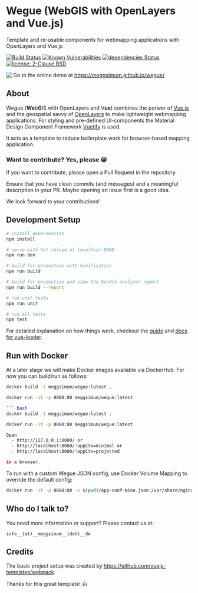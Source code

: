 # Wegue (WebGIS with OpenLayers and Vue.js)
Template and re-usable components for webmapping applications with OpenLayers and Vue.js

[![Build Status](https://travis-ci.org/meggsimum/wegue.svg?branch=master)](https://travis-ci.org/meggsimum/wegue)
[![Known Vulnerabilities](https://snyk.io/test/github/meggsimum/wegue/badge.svg)](https://snyk.io/test/github/meggsimum/wegue)
[![dependencies Status](https://david-dm.org/meggsimum/wegue/status.svg)](https://david-dm.org/meggsimum/wegue)
[![license: 2-Clause BSD](https://img.shields.io/badge/license-2--Clause%20BSD-brightgreen.svg)](https://opensource.org/licenses/BSD-2-Clause)

<img align="left" style="padding-bottom: 20px;" src="screenshots/wegue-app-1.png" />

Go to the online demo at https://meggsimum.github.io/wegue/

## About
Wegue (**We**b**G**IS with OpenLayers and V**ue**) combines the porwer of [Vue.js](https://vuejs.org/) and the geospatial savvy of [OpenLayers](https://openlayers.org) to make lightweight webmapping applications. For styling and pre-defined UI-components the Material Design
Component Framework [Vuetify](https://vuetifyjs.com/) is used.

It acts as a template to reduce boilerplate work for browser-based mapping application.

### Want to contribute? Yes, please :grinning:
If you want to contribute, please open a Pull Request in the repository.

Ensure that you have clean commits (and messages) and a meaningful description in your PR. Maybe opening an issue first is a good idea.

We look forward to your contributions!

## Development Setup

``` bash
# install dependencies
npm install

# serve with hot reload at localhost:8080
npm run dev

# build for production with minification
npm run build

# build for production and view the bundle analyzer report
npm run build --report

# run unit tests
npm run unit

# run all tests
npm test
```

For detailed explanation on how things work, checkout the [guide](http://vuejs-templates.github.io/webpack/) and [docs for vue-loader](http://vuejs.github.io/vue-loader).

## Run with Docker

At a later stage we will make Docker images available via DockerHub. For now
you can build/run as follows:

``` bash
docker build -t meggsimum/wegue:latest .

docker run -it -p 8080:80 meggsimum/wegue:latest

``` bash
docker build -t meggsimum/wegue:latest .

docker run -it -p 8080:80 meggsimum/wegue:latest

Open
  - http://127.0.0.1:8080/ or
  - http://localhost:8080/?appCtx=minimal or
  - http://localhost:8080/?appCtx=projected

in a browser. 

```

To run with a custom Wegue JSON config, use Docker Volume Mapping to override the default config:

``` bash
docker run -it -p 8080:80 -v $(pwd)/app-conf-mine.json:/usr/share/nginx/html/static/app-conf.json meggsimum/wegue:latest
```

## Who do I talk to? ###
You need more information or support? Please contact us at:

`info__(at)__meggsimum__(dot)__de`

## Credits

The basic project setup was created by https://github.com/vuejs-templates/webpack.

Thanks for this great template! :+1:
